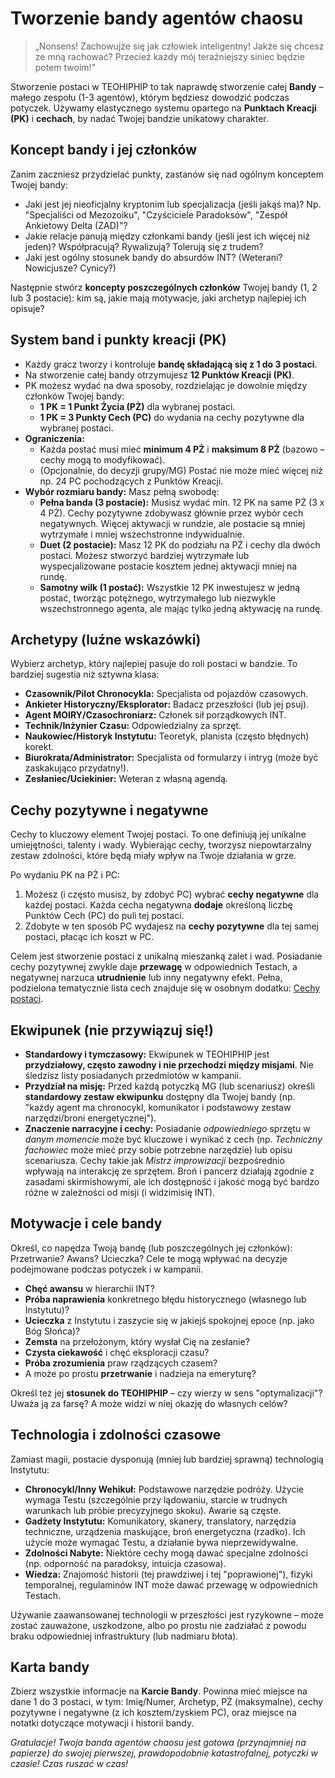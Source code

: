 # Tworzenie bandy agentów chaosu

> „Nonsens\! Zachowujże się jak człowiek inteligentny\! Jakże się chcesz ze mną rachować? Przecież każdy mój teraźniejszy siniec będzie potem twoim\!”  

Stworzenie postaci w TEOHIPHIP to tak naprawdę stworzenie całej **Bandy** – małego zespołu (1-3 agentów), którym będziesz dowodzić podczas potyczek. Używamy elastycznego systemu opartego na **Punktach Kreacji (PK)** i **cechach**, by nadać Twojej bandzie unikatowy charakter.

## Koncept bandy i jej członków

Zanim zaczniesz przydzielać punkty, zastanów się nad ogólnym konceptem Twojej bandy:
* Jaki jest jej nieoficjalny kryptonim lub specjalizacja (jeśli jakąś ma)? Np. "Specjaliści od Mezozoiku", "Czyściciele Paradoksów", "Zespół Ankietowy Delta (ZAD)"?
* Jakie relacje panują między członkami bandy (jeśli jest ich więcej niż jeden)? Współpracują? Rywalizują? Tolerują się z trudem?
* Jaki jest ogólny stosunek bandy do absurdów INT? (Weterani? Nowicjusze? Cynicy?)

Następnie stwórz **koncepty poszczególnych członków** Twojej bandy (1, 2 lub 3 postacie): kim są, jakie mają motywacje, jaki archetyp najlepiej ich opisuje?

## System band i punkty kreacji (PK)

* Każdy gracz tworzy i kontroluje **bandę składającą się z 1 do 3 postaci**.
* Na stworzenie całej bandy otrzymujesz **12 Punktów Kreacji (PK)**.
* PK możesz wydać na dwa sposoby, rozdzielając je dowolnie między członków Twojej bandy:
    * **1 PK = 1 Punkt Życia (PŻ)** dla wybranej postaci.
    * **1 PK = 3 Punkty Cech (PC)** do wydania na cechy pozytywne dla wybranej postaci.
* **Ograniczenia:**
    * Każda postać musi mieć **minimum 4 PŻ** i **maksimum 8 PŻ** (bazowo – cechy mogą to modyfikować).
    * (Opcjonalnie, do decyzji grupy/MG) Postać nie może mieć więcej niż np. 24 PC pochodzących z Punktów Kreacji.
* **Wybór rozmiaru bandy:** Masz pełną swobodę:
    * **Pełna banda (3 postacie):** Musisz wydać min. 12 PK na same PŻ (3 x 4 PŻ). Cechy pozytywne zdobywasz głównie przez wybór cech negatywnych. Więcej aktywacji w rundzie, ale postacie są mniej wytrzymałe i mniej wszechstronne indywidualnie.
    * **Duet (2 postacie):** Masz 12 PK do podziału na PŻ i cechy dla dwóch postaci. Możesz stworzyć bardziej wytrzymałe lub wyspecjalizowane postacie kosztem jednej aktywacji mniej na rundę.
    * **Samotny wilk (1 postać):** Wszystkie 12 PK inwestujesz w jedną postać, tworząc potężnego, wytrzymałego lub niezwykle wszechstronnego agenta, ale mając tylko jedną aktywację na rundę.

## Archetypy (luźne wskazówki)

Wybierz archetyp, który najlepiej pasuje do roli postaci w bandzie. To bardziej sugestia niż sztywna klasa:
* **Czasownik/Pilot Chronocykla:** Specjalista od pojazdów czasowych.
* **Ankieter Historyczny/Eksplorator:** Badacz przeszłości (lub jej psuj).
* **Agent MOIRY/Czasochroniarz:** Członek sił porządkowych INT.
* **Technik/Inżynier Czasu:** Odpowiedzialny za sprzęt.
* **Naukowiec/Historyk Instytutu:** Teoretyk, planista (często błędnych) korekt.
* **Biurokrata/Administrator:** Specjalista od formularzy i intryg (może być zaskakująco przydatny!).
* **Zesłaniec/Uciekinier:** Weteran z własną agendą.

## Cechy pozytywne i negatywne
Cechy to kluczowy element Twojej postaci. To one definiują jej unikalne umiejętności, talenty i wady. Wybierając cechy, tworzysz niepowtarzalny zestaw zdolności, które będą miały wpływ na Twoje działania w grze.

Po wydaniu PK na PŻ i PC:
1.  Możesz (i często musisz, by zdobyć PC) wybrać **cechy negatywne** dla każdej postaci. Każda cecha negatywna **dodaje** określoną liczbę Punktów Cech (PC) do puli tej postaci.
2.  Zdobyte w ten sposób PC wydajesz na **cechy pozytywne** dla tej samej postaci, płacąc ich koszt w PC.

Celem jest stworzenie postaci z unikalną mieszanką zalet i wad. Posiadanie cechy pozytywnej zwykle daje **przewagę** w odpowiednich Testach, a negatywnej narzuca **utrudnienie** lub inny negatywny efekt. Pełna, podzielona tematycznie lista cech znajduje się w osobnym dodatku: [Cechy postaci](../cechy.md).

## Ekwipunek (nie przywiązuj się!)

* **Standardowy i tymczasowy:** Ekwipunek w TEOHIPHIP jest **przydziałowy, często zawodny i nie przechodzi między misjami**. Nie śledzisz listy posiadanych przedmiotów w kampanii.
* **Przydział na misję:** Przed każdą potyczką MG (lub scenariusz) określi **standardowy zestaw ekwipunku** dostępny dla Twojej bandy (np. "każdy agent ma chronocykl, komunikator i podstawowy zestaw narzędzi/broni energetycznej").
* **Znaczenie narracyjne i cechy:** Posiadanie *odpowiedniego* sprzętu w *danym momencie* może być kluczowe i wynikać z cech (np. *Techniczny fachowiec* może mieć przy sobie potrzebne narzędzie) lub opisu scenariusza. Cechy takie jak *Mistrz improwizacji* bezpośrednio wpływają na interakcję ze sprzętem. Broń i pancerz działają zgodnie z zasadami skirmishowymi, ale ich dostępność i jakość mogą być bardzo różne w zależności od misji (i widzimisię INT).

## Motywacje i cele bandy

Określ, co napędza Twoją bandę (lub poszczególnych jej członków): Przetrwanie? Awans? Ucieczka? Cele te mogą wpływać na decyzje podejmowane podczas potyczek i w kampanii.

* **Chęć awansu** w hierarchii INT?  
* **Próba naprawienia** konkretnego błędu historycznego (własnego lub Instytutu)?  
* **Ucieczka** z Instytutu i zaszycie się w jakiejś spokojnej epoce (np. jako Bóg Słońca)?  
* **Zemsta** na przełożonym, który wysłał Cię na zesłanie?  
* **Czysta ciekawość** i chęć eksploracji czasu?  
* **Próba zrozumienia** praw rządzących czasem?  
* A może po prostu **przetrwanie** i nadzieja na emeryturę?

Określ też jej **stosunek do TEOHIPHIP** – czy wierzy w sens "optymalizacji"? Uważa ją za farsę? A może widzi w niej okazję do własnych celów?

## Technologia i zdolności czasowe

Zamiast magii, postacie dysponują (mniej lub bardziej sprawną) technologią Instytutu:

* **Chronocykl/Inny Wehikuł:** Podstawowe narzędzie podróży. Użycie wymaga Testu (szczególnie przy lądowaniu, starcie w trudnych warunkach lub próbie precyzyjnego skoku). Awarie są częste.  
* **Gadżety Instytutu:** Komunikatory, skanery, translatory, narzędzia techniczne, urządzenia maskujące, broń energetyczna (rzadko). Ich użycie może wymagać Testu, a działanie bywa nieprzewidywalne.  
* **Zdolności Nabyte:** Niektóre cechy mogą dawać specjalne zdolności (np. odporność na paradoksy, intuicja czasowa).  
* **Wiedza:** Znajomość historii (tej prawdziwej i tej "poprawionej"), fizyki temporalnej, regulaminów INT może dawać przewagę w odpowiednich Testach.

Używanie zaawansowanej technologii w przeszłości jest ryzykowne – może zostać zauważone, uszkodzone, albo po prostu nie zadziałać z powodu braku odpowiedniej infrastruktury (lub nadmiaru błota).

## Karta bandy

Zbierz wszystkie informacje na **Karcie Bandy**. Powinna mieć miejsce na dane 1 do 3 postaci, w tym: Imię/Numer, Archetyp, PŻ (maksymalne), cechy pozytywne i negatywne (z ich kosztem/zyskiem PC), oraz miejsce na notatki dotyczące motywacji i historii bandy.

*Gratulacje! Twoja banda agentów chaosu jest gotowa (przynajmniej na papierze) do swojej pierwszej, prawdopodobnie katastrofalnej, potyczki w czasie! Czas ruszać w czas!*
